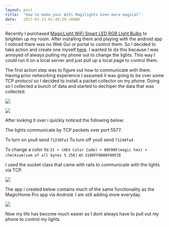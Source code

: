 ```yaml
---
layout: post
title:  "How to make your WiFi Magilights even more magical"
date:   2017-03-23 02:49:29 +0000
---
```



Recently I purchased [MagicLight WiFi Smart LED RGB Light Bulbs](http://a.co/56MsesY) to brighten up my room. After installing them and playing with the android app I noticed there was no Web Gui or portal to control them. So I decided to take action and create one myself [here](https://github.com/mystycs/magiclight-web). I wanted to do this because I was annoyed of always pulling my phone out to change the lights. This way I could run it on a local server and just pull up a local page to control them.

The first action step was to figure out how to communicate with them. Having prior networking experience I assumed it was going to be over some TCP protocol so I decided to install a packet collector on my phone. Doing so I collected a bunch of data and started to dechiper the data that was collected.

![](http://i.imgur.com/vuFC3rV.jpg)

![](http://i.imgur.com/mB5C5qo.jpg)

After looking it over i quickly noticed the following below:

The lights communicate by TCP packets over port 5577.

To turn on youll send `71230fa3` 
To turn off youll send `71240fa4`

To change a color its `31 + (HEX Color Code) + 00F00F(magic hex) + checksum(sum of all bytes % 256)` ei: `3100FF0000F00F2E`

I used the socket class that came with rails to communicate with the lights via TCP.

![](http://i.imgur.com/Da8lp21.jpg)

The app i created below contains much of the same functionality as the MagicHome Pro app via Android. I am still adding more everyday.

![](http://i.imgur.com/dp0238i.jpg)


Now my life has become much easier as I dont always have to pull out my phone to control my lights.
